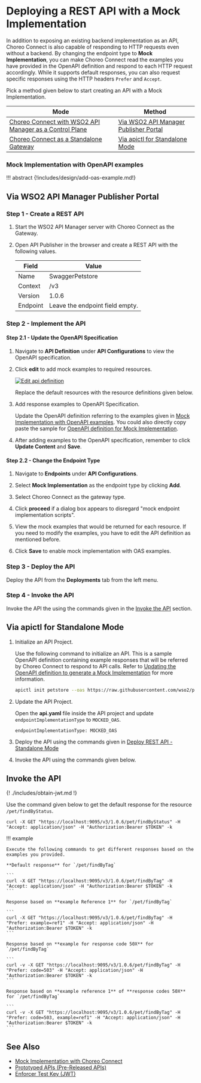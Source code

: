 # Deploying a REST API with a Mock Implementation

In addition to exposing an existing backend implementation as an API, Choreo Connect is also capable of responding to HTTP requests even without a backend. By changing the endpoint type to **Mock Implementation**, you can make Choreo Connect read the examples you have provided in the OpenAPI definition and respond to each HTTP request accordingly. While it supports default responses, you can also request specific responses using the HTTP headers `Prefer` and `Accept`.

Pick a method given below to start creating an API with a Mock Implementation.

|**Mode**         | **Method**    |
|--------------|-----------|
|[Choreo Connect with WSO2 API Manager as a Control Plane]({{base_path}}/deploy-and-publish/deploy-on-gateway/choreo-connect/concepts/apim-as-control-plane/)   | [Via WSO2 API Manager Publisher Portal](#via-wso2-api-manager-publisher-portal)  |
|[Choreo Connect as a Standalone Gateway]({{base_path}}/deploy-and-publish/deploy-on-gateway/choreo-connect/concepts/as-a-standalone-gateway/)  |[Via apictl for Standalone Mode](#via-apictl-for-standalone-mode) |

### Mock Implementation with OpenAPI examples

!!! abstract
    {!includes/design/add-oas-example.md!}
    
## Via WSO2 API Manager Publisher Portal
### Step 1 - Create a REST API

1. Start the WSO2 API Manager server with Choreo Connect as the Gateway.

2. Open API Publisher in the browser and create a REST API with the following values. 

    | **Field**    | **Value**                        |
    |----------|-------------------------------------|
    | Name     | SwaggerPetstore                     |
    | Context  | /v3                                 |
    | Version  | 1.0.6                               |
    | Endpoint | Leave the endpoint field empty. |

### Step 2 - Implement the API

#### Step 2.1 - Update the OpenAPI Specification

1. Navigate to **API Definition** under **API Configurations** to view the OpenAPI specification.

2. Click **edit** to add mock examples to required resources.

    [![Edit api definition]({{base_path}}/assets/img/learn/prototype-api/mock-impl-edit-api-definition.png)]({{base_path}}/assets/img/learn/prototype-api/mock-impl-edit-api-definition.png)

    Replace the default resources with the resource definitions given below.

3. Add response examples to OpenAPI Specification.    

    Update the OpenAPI definition referring to the examples given in [Mock Implementation with OpenAPI examples](#mock-implementation-with-openapi-examples). You could also directly copy paste the sample for [OpenAPI definition for Mock Implementation](https://github.com/wso2/product-microgateway/blob/main/samples/openAPI-definitions/mock-impl-sample.yaml).

4. After adding examples to the OpenAPI specification, remember to click **Update Content** and **Save**.

#### Step 2.2 - Change the Endpoint Type

1. Navigate to **Endpoints** under **API Configurations**.

2. Select **Mock Implementation** as the endpoint type by clicking **Add**. 

3. Select Choreo Connect as the gateway type. 

4. Click **proceed** if a dialog box appears to disregard "mock endpoint implementation scripts". 

5. View the mock examples that would be returned for each resource. If you need to modify the examples, you have to edit the API definition as mentioned before.

6. Click **Save** to enable mock implementation with OAS examples.

### Step 3 - Deploy the API

Deploy the API from the **Deployments** tab from the left menu.

### Step 4 - Invoke the API

Invoke the API the using the commands given in the [Invoke the API](#invoke-the-api) section.

## Via apictl for Standalone Mode

1. Initialize an API Project.

    Use the following command to initialize an API. This is a sample OpenAPI definition containing example responses that will be referred by Choreo Connect to respond to API calls. Refer to [Updating the OpenAPI definition to generate a Mock Implementation](#updating-the-openapi-definition-to-generate-a-mock-implementation) for more information.

    ```bash
    apictl init petstore --oas https://raw.githubusercontent.com/wso2/product-microgateway/main/samples/openAPI-definitions/mock-impl-sample.yaml
    ```

2. Update the API Project.

    Open the **api.yaml** file inside the API project and update `endpointImplementationType` to `MOCKED_OAS`.

    ```
    endpointImplementationType: MOCKED_OAS
    ```

3. Deploy the API using the commands given in [Deploy REST API - Standalone Mode]({{base_path}}/deploy-and-publish/deploy-on-gateway/choreo-connect/deploy-api/deploy-rest-api-in-choreo-connect/#via-apictl-for-standalone-mode)

4. Invoke the API using the commands given below. 

## Invoke the API

{! ./includes/obtain-jwt.md !}

Use the command given below to get the default response for the resource `/pet/findByStatus`.

```
curl -X GET "https://localhost:9095/v3/1.0.6/pet/findByStatus" -H "Accept: application/json" -H "Authorization:Bearer $TOKEN" -k 
```

!!! example

    Execute the following commands to get different responses based on the examples you provided.
   
    **Default response** for `/pet/findByTag`

    ```
    curl -X GET "https://localhost:9095/v3/1.0.6/pet/findByTag" -H "Accept: application/json" -H "Authorization:Bearer $TOKEN" -k
    ```

    Response based on **example Reference 1** for `/pet/findByTag`

    ```
    curl -X GET "https://localhost:9095/v3/1.0.6/pet/findByTag" -H "Prefer: example=ref1" -H "Accept: application/json" -H "Authorization:Bearer $TOKEN" -k
    ```

    Response based on **example for response code 50X** for `/pet/findByTag`

    ```
    curl -v -X GET "https://localhost:9095/v3/1.0.6/pet/findByTag" -H "Prefer: code=503" -H "Accept: application/json" -H "Authorization:Bearer $TOKEN" -k
    ```

    Response based on **example reference 1** of **response codes 50X**  for `/pet/findByTag`

    ```
    curl -v -X GET "https://localhost:9095/v3/1.0.6/pet/findByTag" -H "Prefer: code=503, example=ref1" -H "Accept: application/json" -H "Authorization:Bearer $TOKEN" -k
    ```

## See Also

- [Mock Implementation with Choreo Connect]({{base_path}}/design/prototype-api/create-mocked-oas-api/)
- [Prototyped APIs (Pre-Released APIs)]({{base_path}}/design/prototype-api/overview/)
- [Enforcer Test Key (JWT)]({{base_path}}/deploy-and-publish/deploy-on-gateway/choreo-connect/security/generate-a-test-jwt)
